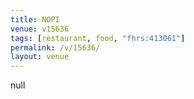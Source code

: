 ```yaml
---
title: NOPI
venue: v15636
tags: [restaurant, food, "fhrs:413061"]
permalink: /v/15636/
layout: venue
---
```

null